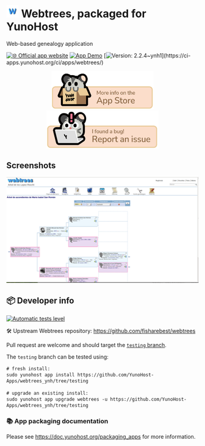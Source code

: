 <!--
N.B.: This README was automatically generated by <https://github.com/YunoHost/apps_tools/blob/main/readme_generator>
It shall NOT be edited by hand.
-->

<h1>
  <img src="https://raw.githubusercontent.com/YunoHost/apps/main/logos/webtrees.png" width="32px" alt="Logo of Webtrees">
  Webtrees, packaged for YunoHost
</h1>

Web-based genealogy application

[![🌐 Official app website](https://img.shields.io/badge/Official_app_website-darkgreen?style=for-the-badge)](https://www.webtrees.net)
[![App Demo](https://img.shields.io/badge/App_Demo-blue?style=for-the-badge)](https://dev.webtrees.net/demo-stable/index.php?route=%2Fdemo-stable%2Ftree%2Fdemo)
[![Version: 2.2.4~ynh1](https://img.shields.io/badge/Version-2.2.4~ynh1-rgba(0,150,0,1)?style=for-the-badge)](https://ci-apps.yunohost.org/ci/apps/webtrees/)

<div align="center">
<a href="https://apps.yunohost.org/app/webtrees"><img height="100px" src="https://github.com/YunoHost/yunohost-artwork/raw/refs/heads/main/badges/neopossum-badges/badge_more_info_on_the_appstore.svg"/></a>
<a href="https://github.com/YunoHost-Apps/webtrees_ynh/issues"><img height="100px" src="https://github.com/YunoHost/yunohost-artwork/raw/refs/heads/main/badges/neopossum-badges/badge_report_an_issue.svg"/></a>
</div>


## Screenshots
![Screenshot of Webtrees](./doc/screenshots/1200px-Webtrees.png)

## 📦 Developer info

[![Automatic tests level](https://apps.yunohost.org/badge/cilevel/webtrees)](https://ci-apps.yunohost.org/ci/apps/webtrees/)

🛠️ Upstream Webtrees repository: <https://github.com/fisharebest/webtrees>

Pull request are welcome and should target the [`testing` branch](https://github.com/YunoHost-Apps/webtrees_ynh/tree/testing).

The `testing` branch can be tested using:
```
# fresh install:
sudo yunohost app install https://github.com/YunoHost-Apps/webtrees_ynh/tree/testing

# upgrade an existing install:
sudo yunohost app upgrade webtrees -u https://github.com/YunoHost-Apps/webtrees_ynh/tree/testing
```

### 📚 App packaging documentation

Please see <https://doc.yunohost.org/packaging_apps> for more information.